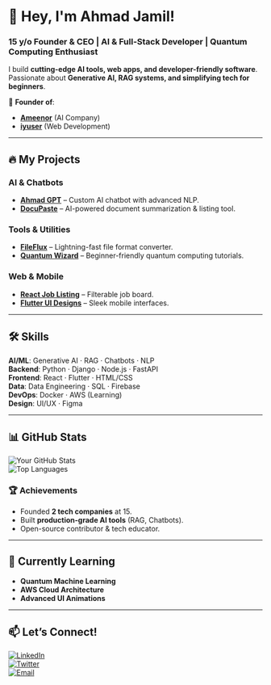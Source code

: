 # 👋 Hey, I'm Ahmad Jamil!  
### **15 y/o Founder & CEO | AI & Full-Stack Developer | Quantum Computing Enthusiast**  

I build **cutting-edge AI tools, web apps, and developer-friendly software**. Passionate about **Generative AI, RAG systems, and simplifying tech for beginners**.  

🚀 **Founder of**:  
- [**Ameenor**](https://ameenor.odoo.com/) (AI Company)  
- [**iyuser**](https://ahmadjamil888.github.io/iyuser.html) (Web Development)  

---

## 🔥 **My Projects**  
### **AI & Chatbots**  
- [**Ahmad GPT**]([https://github.com/Ahmadjamil888/Ahmad-GPT](https://cdn.botpress.cloud/webchat/v2.3/shareable.html?configUrl=https://files.bpcontent.cloud/2025/02/08/06/20250208060821-YOSJMP7D.json)) – Custom AI chatbot with advanced NLP.  
- [**DocuPaste**](https://github.com/Ahmadjamil888/DocuPaste) – AI-powered document summarization & listing tool.  

### **Tools & Utilities**  
- [**FileFlux**](https://github.com/Ahmadjamil888/FileFlux) – Lightning-fast file format converter.  
- [**Quantum Wizard**](https://github.com/Ahmadjamil888/Quantum-Wizard) – Beginner-friendly quantum computing tutorials.  

### **Web & Mobile**  
- [**React Job Listing**](https://github.com/Ahmadjamil888/React-Job-Listing) – Filterable job board.  
- [**Flutter UI Designs**](https://github.com/Ahmadjamil888/Flutter-UI) – Sleek mobile interfaces.  

---

## 🛠️ **Skills**  
**AI/ML**: Generative AI · RAG · Chatbots · NLP  
**Backend**: Python · Django · Node.js · FastAPI  
**Frontend**: React · Flutter · HTML/CSS  
**Data**: Data Engineering · SQL · Firebase  
**DevOps**: Docker · AWS (Learning)  
**Design**: UI/UX · Figma  

---

## 📊 **GitHub Stats**  
![Your GitHub Stats](https://github-readme-stats.vercel.app/api?username=Ahmadjamil888&show_icons=true&theme=radical&hide_border=true)  
![Top Languages](https://github-readme-stats.vercel.app/api/top-langs/?username=Ahmadjamil888&layout=compact&theme=radical&hide_border=true)  

### **🏆 Achievements**  
- Founded **2 tech companies** at 15.  
- Built **production-grade AI tools** (RAG, Chatbots).  
- Open-source contributor & tech educator.  

---

## 🌱 **Currently Learning**  
- **Quantum Machine Learning**  
- **AWS Cloud Architecture**  
- **Advanced UI Animations**  

---

## 📫 **Let’s Connect!**  
[![LinkedIn](https://img.shields.io/badge/LinkedIn-0077B5?style=for-the-badge&logo=linkedin&logoColor=white)](Your_LinkedIn_Link)  
[![Twitter](https://img.shields.io/badge/Twitter-1DA1F2?style=for-the-badge&logo=twitter&logoColor=white)](Your_Twitter_Link)  
[![Email](https://img.shields.io/badge/Gmail-D14836?style=for-the-badge&logo=gmail&logoColor=white)](mailto:your.email@example.com)  

